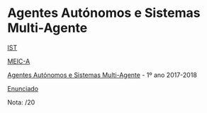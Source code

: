 # Agentes Autónomos e Sistemas Multi-Agente

[IST](https://tecnico.ulisboa.pt/pt/) 

[MEIC-A](https://fenix.tecnico.ulisboa.pt/cursos/meic-a)

[Agentes Autónomos e Sistemas Multi-Agente](https://fenix.tecnico.ulisboa.pt/disciplinas/AASMA26/2017-2018/2-semestre) - 1º ano 2017-2018

[Enunciado]( )

Nota: /20

